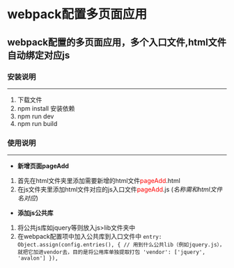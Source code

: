 # webpack配置多页面应用
## webpack配置的多页面应用，多个入口文件,html文件自动绑定对应js
### 安装说明
***
1. 下载文件
2. npm install 安装依赖
3. npm run dev 
4. npm run build 
### 使用说明
***
- **新增页面pageAdd**
1. 首先在html文件夹里添加需要新增的html文件<font color=red>pageAdd</font>.html
2. 在js文件夹里添加html文件对应的js入口文件<font color=red>pageAdd</font>.js (*名称需和html文件名对应*)
- **添加js公共库**
1. 将公共js库如jquery等则放入js>lib文件夹中
2. 在webpack配置项中加入公共库到入口文件中
`entry: Object.assign(config.entries(), {
    // 用到什么公共lib（例如jquery.js），就把它加进vendor去，目的是将公用库单独提取打包
    'vendor': ['jquery', 'avalon']
   }),`
